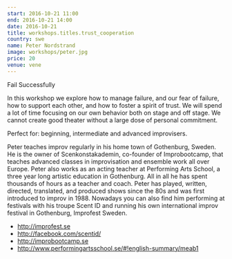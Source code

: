 ```yaml
---
start: 2016-10-21 11:00
end: 2016-10-21 14:00
date: 2016-10-21
title: workshops.titles.trust_cooperation 
country: swe
name: Peter Nordstrand
image: workshops/peter.jpg
price: 20
venue: vene
---
```


Fail Successfully

In this workshop we explore how to manage failure, and our fear of failure, how to support each other, and how to foster a spirit of trust. We will spend a lot of time focusing on our own behavior both on stage and off stage. We cannot create good theater without a large dose of personal commitment.

Perfect for: beginning, intermediate and advanced improvisers.

Peter teaches improv regularly in his home town of Gothenburg, Sweden. He is the owner of Scenkonstakademin, co-founder of Improbootcamp, that teaches advanced classes in improvisation and ensemble work all over Europe. Peter also works as an acting teacher at Performing Arts School, a three year long artistic education in Gothenburg. All in all he has spent thousands of hours as a teacher and coach. Peter has played, written, directed, translated, and produced shows since the 80s and was first introduced to improv in 1988. Nowadays you can also find him performing at festivals with his troupe Scent ID and running his own international improv festival in Gothenburg, Improfest Sweden.

- http://improfest.se
- http://facebook.com/scentid/
- http://improbootcamp.se
- http://www.performingartsschool.se/#!english-summary/meab1
